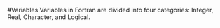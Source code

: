 #Variables
Variables in Fortran are divided into four categories: Integer, Real, Character, and Logical.
